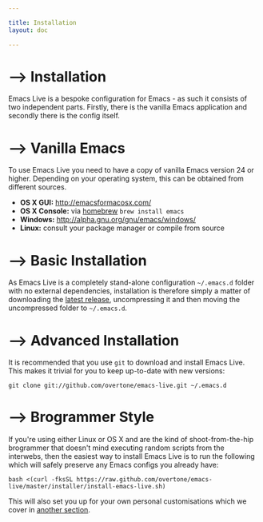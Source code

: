```yaml
---

title: Installation
layout: doc

---
```


# --> Installation

Emacs Live is a bespoke configuration for Emacs - as such it consists of
two independent parts. Firstly, there is the vanilla Emacs application
and secondly there is the config itself.

# --> Vanilla Emacs

To use Emacs Live you need to have a copy of vanilla Emacs version 24 or
higher. Depending on your operating system, this can be obtained from
different sources.

* **OS X GUI:** http://emacsformacosx.com/
* **OS X Console:** via [homebrew](http://mxcl.github.com/homebrew/) `brew install emacs`
* **Windows:** http://alpha.gnu.org/gnu/emacs/windows/
* **Linux:** consult your package manager or compile from source

# --> Basic Installation

As Emacs Live is a completely stand-alone configuration `~/.emacs.d`
folder with no external dependencies, installation is therefore simply a
matter of downloading the
[latest release](https://github.com/overtone/emacs-live/tags),
uncompressing it and then moving the uncompressed folder to
`~/.emacs.d`.

# --> Advanced Installation

It is recommended that you use `git` to download and install Emacs Live. This makes it trivial for you to keep up-to-date with new versions:

    git clone git://github.com/overtone/emacs-live.git ~/.emacs.d

# --> Brogrammer Style

If you're using either Linux or OS X and are the kind of
shoot-from-the-hip brogrammer that doesn't mind executing random scripts
from the interwebs, then the easiest way to install Emacs Live is to run
the following which will safely preserve any Emacs configs you already
have:

    bash <(curl -fksSL https://raw.github.com/overtone/emacs-live/master/installer/install-emacs-live.sh)

This will also set you up for your own personal customisations which we
cover in [another section](doc-customisation.html).
